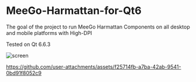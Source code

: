 # MeeGo-Harmattan-for-Qt6
The goal of the project to run MeeGo Harmattan Components on all desktop and mobile platforms with High-DPI

Tested on Qt 6.6.3


![screen](https://github.com/edips/MeeGo-Harmattan-for-Qt6/assets/3856713/2393be62-08a3-4ec6-9e17-095eed19f608)


https://github.com/user-attachments/assets/f25714fb-a7ba-42ab-9541-0bd91f8052c9

